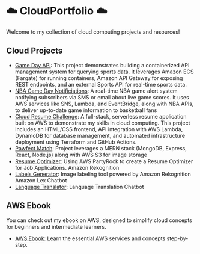 # ☁️ CloudPortfolio ☁️

Welcome to my collection of cloud computing projects and resources!

## Cloud Projects
- [Game Day API](https://github.com/TaylorDJones11/GameDayAPI): This project demonstrates building a containerized API management system for querying sports data. It leverages Amazon ECS (Fargate) for running containers, Amazon API Gateway for exposing REST endpoints, and an external Sports API for real-time sports data.
- [NBA Game Day Notificiations](https://github.com/TaylorDJones11/NBAGameDayNotifications): A real-time NBA game alert system notifying subscribers via SMS or email about live game scores. It uses AWS services like SNS, Lambda, and EventBridge, along with NBA APIs, to deliver up-to-date game information to basketball fans
- [Cloud Resume Challenge](https://github.com/TaylorDJones11/Cloud-Resume): 
A full-stack, serverless resume application built on AWS to demonstrate my skills in cloud computing. This project includes an HTML/CSS frontend, API integration with AWS Lambda, DynamoDB for database management, and automated infrastructure deployment using Terraform and GitHub Actions.
- [Pawfect Match](https://github.com/TaylorDJones11/PawfectMatch): Project leverages a MERN stack (MongoDB, Express, React, Node.js) along with AWS S3 for image storage
- [Resume Optimizer](https://lnkd.in/gjKGfcEm): Using AWS PartyRock to create a Resume Optimizer for Job Applications.
Amazon Rekognition
- [Labels Generator](https://github.com/TaylorDJones11/AWSRekognition): Image labeling tool powered by Amazon Rekognition
Amazon Lex Chatbot
- [Language Translator](https://github.com/TaylorDJones11/LanguageBot): Language Translation Chatbot
  
## AWS Ebook
You can check out my ebook on AWS, designed to simplify cloud concepts for beginners and intermediate learners.

- [AWS Ebook](http://bit.ly/4hezfUp): Learn the essential AWS services and concepts step-by-step.
